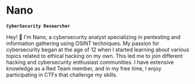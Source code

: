 # Nano

**`CyberSecurity Researcher`**

Hey! 👋 I'm Nano, a cybersecurity analyst specializing in pentesting and information gathering using OSINT techniques. My passion for cybersecurity began at the age of 12 when I started learning about various topics related to ethical hacking on my own. This led me to join different hacking and cybersecurity enthusiast communities. I have extensive knowledge as a Red Team member, and in my free time, I enjoy participating in CTFs that challenge my skills.

<!--
**godlynano/godlynano** is a ✨ _special_ ✨ repository because its `README.md` (this file) appears on your GitHub profile.

Here are some ideas to get you started:

- 🔭 I’m currently working on ...
- 🌱 I’m currently learning ...
- 👯 I’m looking to collaborate on ...
- 🤔 I’m looking for help with ...
- 💬 Ask me about ...
- 📫 How to reach me: ...
- 😄 Pronouns: ...
- ⚡ Fun fact: ...
-->



